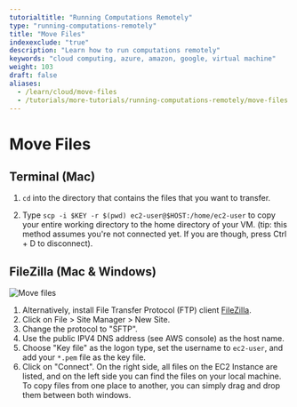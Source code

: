 ```yaml
---
tutorialtitle: "Running Computations Remotely"
type: "running-computations-remotely"
title: "Move Files"
indexexclude: "true"
description: "Learn how to run computations remotely"
keywords: "cloud computing, azure, amazon, google, virtual machine"
weight: 103
draft: false
aliases:
  - /learn/cloud/move-files
  - /tutorials/more-tutorials/running-computations-remotely/move-files
---
```


# Move Files

## Terminal (Mac)

1. `cd` into the directory that contains the files that you want to transfer.

2. Type `scp -i $KEY -r $(pwd) ec2-user@$HOST:/home/ec2-user` to copy your entire working directory to the home directory of your VM. (tip: this method assumes you're not connected yet. If you are though, press Ctrl + D to disconnect).


## FileZilla (Mac & Windows)
![Move files](../img/move-files.gif)

1. Alternatively, install File Transfer Protocol (FTP) client [FileZilla](https://filezilla-project.org).
2. Click on File > Site Manager > New Site.
3. Change the protocol to "SFTP".
4. Use the public IPV4 DNS address (see AWS console) as the host name.
5. Choose "Key file" as the logon type, set the username to `ec2-user`, and add your `*.pem` file as the key file.
6. Click on "Connect". On the right side, all files on the EC2 Instance are listed, and on the left side you can find the files on your local machine. To copy files from one place to another, you can simply drag and drop them between both windows.
